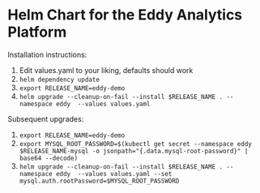 # Helm Chart for the Eddy Analytics Platform

Installation instructions:

1. Edit values.yaml to your liking, defaults should work
1. `helm dependency update`
1. `export RELEASE_NAME=eddy-demo`
1. `helm upgrade --cleanup-on-fail --install $RELEASE_NAME . --namespace eddy  --values values.yaml`

Subsequent upgrades:

1. `export RELEASE_NAME=eddy-demo`
1. `export MYSQL_ROOT_PASSWORD=$(kubectl get secret --namespace eddy $RELEASE_NAME-mysql -o jsonpath="{.data.mysql-root-password}" | base64 --decode)`
1. `helm upgrade --cleanup-on-fail --install $RELEASE_NAME . --namespace eddy  --values values.yaml --set mysql.auth.rootPassword=$MYSQL_ROOT_PASSWORD`